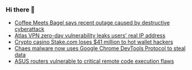 ### Hi there 👋

<!--START_SECTION:feed-->
* [Coffee Meets Bagel says recent outage caused by destructive cyberattack](https://www.bleepingcomputer.com/news/security/coffee-meets-bagel-says-recent-outage-caused-by-destructive-cyberattack/)
* [Atlas VPN zero-day vulnerability leaks users' real IP address](https://www.bleepingcomputer.com/news/security/atlas-vpn-zero-day-vulnerability-leaks-users-real-ip-address/)
* [Crypto casino Stake.com loses $41 million to hot wallet hackers](https://www.bleepingcomputer.com/news/security/crypto-casino-stakecom-loses-41-million-to-hot-wallet-hackers/)
* [Chaes malware now uses Google Chrome DevTools Protocol to steal data](https://www.bleepingcomputer.com/news/security/chaes-malware-now-uses-google-chrome-devtools-protocol-to-steal-data/)
* [ASUS routers vulnerable to critical remote code execution flaws](https://www.bleepingcomputer.com/news/security/asus-routers-vulnerable-to-critical-remote-code-execution-flaws/)
<!--END_SECTION:feed-->

<!--
**frankenk/frankenk** is a ✨ _special_ ✨ repository because its `README.md` (this file) appears on your GitHub profile.

Here are some ideas to get you started:

- 🔭 I’m currently working on ...
- 🌱 I’m currently learning ...
- 👯 I’m looking to collaborate on ...
- 🤔 I’m looking for help with ...
- 💬 Ask me about ...
- 📫 How to reach me: ...
- 😄 Pronouns: ...
- ⚡ Fun fact: ...
-->



